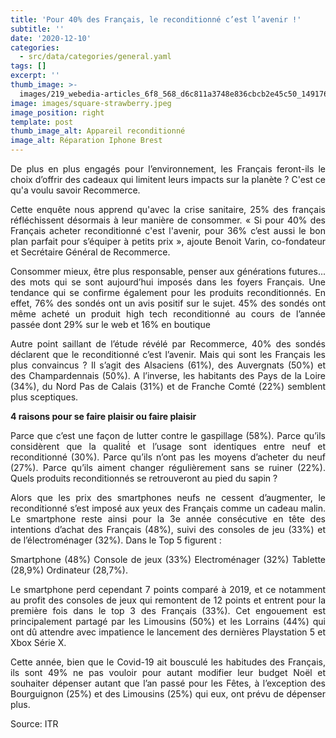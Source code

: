```yaml
---
title: 'Pour 40% des Français, le reconditionné c’est l’avenir !'
subtitle: ''
date: '2020-12-10'
categories:
  - src/data/categories/general.yaml
tags: []
excerpt: ''
thumb_image: >-
  images/219_webedia-articles_6f8_568_d6c811a3748e836cbcb2e45c50_1491760-les-smartphones-reconditionnes-sont-nett-orig-2.jpeg
image: images/square-strawberry.jpeg
image_position: right
template: post
thumb_image_alt: Appareil reconditionné
image_alt: Réparation Iphone Brest
---
```

<div style="text-align: justify">

De plus en plus engagés pour l’environnement, les Français feront-ils le choix d’offrir des cadeaux qui limitent leurs impacts sur la planète ? C'est ce qu'a voulu savoir Recommerce.

Cette enquête nous apprend qu'avec la crise sanitaire, 25% des français réfléchissent désormais à leur manière de consommer. « Si pour 40% des Français acheter reconditionné c'est l'avenir, pour 36% c’est aussi le bon plan parfait pour s’équiper à petits prix », ajoute Benoit Varin, co-fondateur et Secrétaire Général de Recommerce.

Consommer mieux, être plus responsable, penser aux générations futures... des mots qui se sont aujourd’hui imposés dans les foyers Français. Une tendance qui se confirme également pour les produits reconditionnés. En effet, 76% des sondés ont un avis positif sur le sujet. 45% des sondés ont même acheté un produit high tech reconditionné au cours de l’année passée dont 29% sur le web et 16% en boutique

Autre point saillant de l’étude révélé par Recommerce, 40% des sondés déclarent que le reconditionné c’est l’avenir. Mais qui sont les Français les plus convaincus ? Il s’agit des Alsaciens (61%), des Auvergnats (50%) et des Champardennais (50%). A l’inverse, les habitants des Pays de la Loire (34%), du Nord Pas de Calais (31%) et de Franche Comté (22%) semblent plus sceptiques.

**4 raisons pour se faire plaisir ou faire plaisir**

Parce que c’est une façon de lutter contre le gaspillage (58%).
Parce qu’ils considèrent que la qualité́ et l’usage sont identiques entre neuf et reconditionné (30%).
Parce qu’ils n’ont pas les moyens d’acheter du neuf (27%).
Parce qu’ils aiment changer régulièrement sans se ruiner (22%).
Quels produits reconditionnés se retrouveront au pied du sapin ?

Alors que les prix des smartphones neufs ne cessent d’augmenter, le reconditionné s’est imposé aux yeux des Français comme un cadeau malin. Le smartphone reste ainsi pour la 3e année consécutive en tête des intentions d’achat des Français (48%), suivi des consoles de jeu (33%) et de l’électroménager (32%). Dans le Top 5 figurent :

Smartphone (48%)
Console de jeux (33%)
Electroménager (32%)
Tablette (28,9%)
Ordinateur (28,7%).

Le smartphone perd cependant 7 points comparé à 2019, et ce notamment au profit des consoles de jeux qui remontent de 12 points et entrent pour la première fois dans le top 3 des Français (33%). Cet engouement est principalement partagé par les Limousins (50%) et les Lorrains (44%) qui ont dû attendre avec impatience le lancement des dernières Playstation 5 et Xbox Série X.

Cette année, bien que le Covid-19 ait bousculé les habitudes des Français, ils sont 49% ne pas vouloir pour autant modifier leur budget Noël et souhaiter dépenser autant que l’an passé pour les Fêtes, à l’exception des Bourguignon (25%) et des Limousins (25%) qui eux, ont prévu de dépenser plus.

Source: ITR
